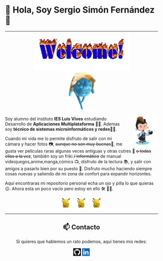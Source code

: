 # 👋 Hola, Soy Sergio Simón Fernández 📢

***

<div align="center"><img src="img/welcome-fire.gif" alt="" align="center"></div>

<div align="center"><img src="img/28262826282628262826282628262826282628262826.gif" width="20%" aling="center"></div>

<p></p>

<img src="img/octogato1.png" width="20%" align="right">

Soy alumno del instituto **IES Luis Vives** estudiando Desarrollo de **Aplicaciones Multiplataforma** 👨‍🎓. Ademas soy **técnico de sistemas microinformáticos y redes**👨‍💻.

Cuando mi vida me lo permite disfruto de salir con mi cámara y hacer fotos 📷, ~~aunque no son muy buenas~~🤡, me gusta ver películas raras algunas veces antiguas y otras cutres 🎥 ~~o todas ellas a la vez~~, también soy un friki ~~/ informático~~ de manual videojuegos,anime,manga,cómics 📺, disfruto de la lectura 📚, y salir con amigos a pasarlo bien por su puesto 🍻. Disfruto mucho haciendo siempre cosas nuevas y saliendo de mi zona de confort para expandir horizontes.

Aquí encontraras mi repositorio personal echa un ojo y pilla lo que quieras 😉. Ahora esta un poco vacío pero estoy en ello 🛠 👨‍🔧.

<div align="center"><img src="img/pika.gif" width="10%" aling="center"><img src="img/pika.gif" width="10%" aling="center"><img src="img/pika.gif" width="10%" aling="center"></div>

***

<h2 align="center"> 📫 Contacto </h2>

<p align="center"> Si quieres que hablemos un rato podemos, aqui tienes mis redes: </p>

<div align="center"><a href="https://github.com/sergiosimonf"><img src="img/git.jpeg" width="5%" aling="center"></a>
<a href="https://www.linkedin.com/in/sergio-sim%C3%B3n-fern%C3%A1ndez-880605251/"><img src="img/in.png" width="5%" aling="center"></a>
</div>
